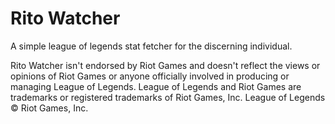 # Rito Watcher

A simple league of legends stat fetcher for the discerning individual.


Rito Watcher isn't endorsed by Riot Games and doesn't reflect the views or opinions of Riot Games or anyone officially involved in producing or managing League of Legends. League of Legends and Riot Games are trademarks or registered trademarks of Riot Games, Inc. League of Legends © Riot Games, Inc.